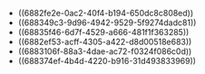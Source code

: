 - ((6882fe2e-0ac2-40f4-b194-650dc8c808ed))
- ((688349c3-9d96-4942-9529-5f9274dadc81))
- ((68835f46-6d7f-4529-a666-481f1f363285))
- ((6882ef53-acff-4305-a422-d8d00518e683))
- ((6883106f-88a3-4dae-ac72-f0324f086c0d))
- ((688374ef-4b4d-4220-b916-31d493833969))